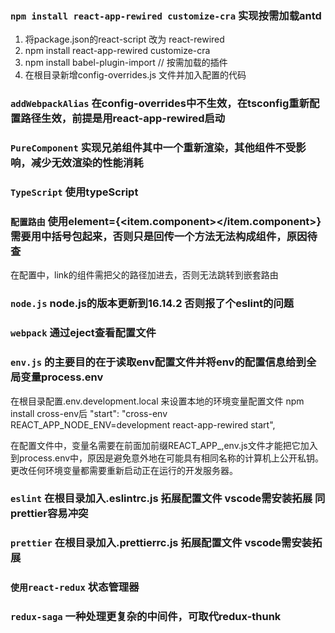 ### `npm install react-app-rewired customize-cra` 实现按需加载antd 

1. 将package.json的react-script 改为 react-rewired
2. npm install react-app-rewired customize-cra
3. npm install babel-plugin-import // 按需加载的插件
4. 在根目录新增config-overrides.js 文件并加入配置的代码

### `addWebpackAlias` 在config-overrides中不生效，在tsconfig重新配置路径生效，前提是用react-app-rewired启动

### `PureComponent` 实现兄弟组件其中一个重新渲染，其他组件不受影响，减少无效渲染的性能消耗

### `TypeScript` 使用typeScript 

### `配置路由` 使用element={<item.component></item.component>} 需要用中括号包起来，否则只是回传一个方法无法构成组件，原因待查
在配置中，link的组件需把父的路径加进去，否则无法跳转到嵌套路由

### `node.js` node.js的版本更新到16.14.2 否则报了个eslint的问题

### `webpack` 通过eject查看配置文件

### `env.js` 的主要目的在于读取env配置文件并将env的配置信息给到全局变量process.env
在根目录配置.env.development.local 来设置本地的环境变量配置文件
npm install cross-env后
"start": "cross-env REACT_APP_NODE_ENV=development react-app-rewired start",

在配置文件中，变量名需要在前面加前缀REACT_APP_,env.js文件才能把它加入到process.env中，原因是避免意外地在可能具有相同名称的计算机上公开私钥。更改任何环境变量都需要重新启动正在运行的开发服务器。

### `eslint` 在根目录加入.eslintrc.js 拓展配置文件 vscode需安装拓展 同prettier容易冲突
### `prettier` 在根目录加入.prettierrc.js 拓展配置文件 vscode需安装拓展

### `使用react-redux` 状态管理器

### `redux-saga` 一种处理更复杂的中间件，可取代redux-thunk